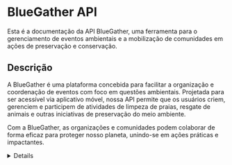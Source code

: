 # BlueGather API

Esta é a documentação da API BlueGather, uma ferramenta para o gerenciamento de eventos ambientais e a mobilização de comunidades em ações de preservação e conservação.

## Descrição

A BlueGather é uma plataforma concebida para facilitar a organização e coordenação de eventos com foco em questões ambientais. Projetada para ser acessível via aplicativo móvel, nossa API permite que os usuários criem, gerenciem e participem de atividades de limpeza de praias, resgate de animais e outras iniciativas de preservação do meio ambiente.

Com a BlueGather, as organizações e comunidades podem colaborar de forma eficaz para proteger nosso planeta, unindo-se em ações práticas e impactantes.

<details>
## Documentação das Classes
<details>
<summary><strong>Avaliacao</strong></summary>
Representa uma avaliação feita por um usuário avaliador em relação a um evento.

**Atributos:**
- `id` (NUMBER(9)): Identificador único da avaliação.
- `id_evento` (NUMBER(9)): Identificador único do evento.
- `id_avaliador` (NUMBER(9)): Identificador único do usuário avaliador.
- `nota` (NUMBER(1)): Nota dada pelo avaliador ao evento.
</details>

<details>
<summary><strong>Evento</strong></summary>
Representa um evento organizado por usuários para ações sociais.

**Atributos:**
- `id` (NUMBER(9)): Identificador único do evento.
- `titulo` (VARCHAR2(255)): Título do evento.
- `latitude` (VARCHAR2(12)): Coordenada da localização do evento.
- `longitude` (VARCHAR2(12)): Coordenada da localização do evento.
- `data_inicio` (DATE): Data e hora do início do evento.
- `data_fim` (DATE): Data e hora previstas do fim do evento.
- `descricao` (VARCHAR2(255)): Descrição do evento.
- `urgencia` (NUMBER(1)): Urgência do evento (De 1 a 5).
- `id_organizador` (NUMBER(9)): Identificador único do usuário organizador.
- `id_tipo` (NUMBER(9)): Identificador único do tipo do evento.
- `id_status` (NUMBER(9)): Identificador único do status.
</details>

<details>
<summary><strong>Imagem</strong></summary>
Representa as imagens registradas por usuários durante os eventos de ações sociais.

**Atributos:**
- `id` (NUMBER(9)): Identificador único da imagem.
- `id_evento` (NUMBER(9)): Identificador único do evento.
- `id_momento` (NUMBER(9)): Identificador único do momento da imagem.
- `url_imagem` (VARCHAR2(255)): URL da imagem.
</details>

<details>
<summary><strong>Momento</strong></summary>
Representa os possíveis momentos (das imagens) passíveis de cadastro.

**Atributos:**
- `id` (NUMBER(9)): Identificador único do momento.
- `nome` (VARCHAR2(255)): Nome do momento.
</details>

<details>
<summary><strong>Status</strong></summary>
Representa os possíveis status (dos eventos) passíveis de cadastro.

**Atributos:**
- `id` (NUMBER(9)): Identificador único do status.
- `nome` (VARCHAR2(255)): Nome do status.
</details>

<details>
<summary><strong>Tipo_Evento</strong></summary>
Representa os possíveis tipos de evento passíveis de cadastro.

**Atributos:**
- `id` (NUMBER(9)): Identificador único do tipo de evento.
- `nome` (VARCHAR2(255)): Nome do tipo de evento.
</details>

<details>
<summary><strong>Usuario</strong></summary>
Representa um usuário do sistema.

**Atributos:**
- `id` (NUMBER(9)): Identificador único do usuário.
- `email_usuario` (VARCHAR2(255)): Endereço de e-mail do usuário.
- `senha_usuario` (VARCHAR2(255)): Senha do usuário.
- `nome_usuario` (VARCHAR2(255)): Nome da pessoa.
- `imagem_usuario` (VARCHAR2(255)): URL da imagem da pessoa.
- `cnpj_pj` (CHAR(18)): CNPJ da pessoa jurídica.
- `is_fornecedor` (NUMBER(1)): Indicador se a entidade é fornecedora (0 = não, 1 = sim).
</details>
</details>